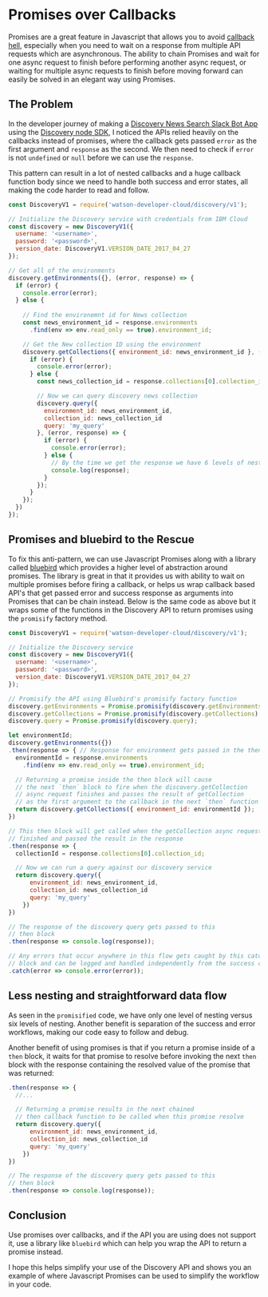# Promises over Callbacks

Promises are a great feature in Javascript that allows you to avoid [callback hell](http://callbackhell.com), especially when you need to wait on a response from multiple API requests which are asynchronous. The ability to chain Promises and wait for one async request to finish before performing another async request, or waiting for multiple async requests to finish before moving forward can easily be solved in an elegant way using Promises.

## The Problem

In the developer journey of making a [Discovery News Search Slack Bot App](https://github.com/IBM/watson-discovery-news) using the [Discovery node SDK](https://github.com/watson-developer-cloud/node-sdk), I noticed the APIs relied heavily on the callbacks instead of promises, where the callback gets passed `error` as the first argument and `response` as the second. We then need to check if `error` is not `undefined` or `null` before we can use the `response`. 

This pattern can result in a lot of nested callbacks and a huge callback function body since we need to handle both success and error states, all making the code harder to read and follow.

```js
const DiscoveryV1 = require('watson-developer-cloud/discovery/v1');

// Initialize the Discovery service with credentials from IBM Cloud
const discovery = new DiscoveryV1({
  username: '<username>',
  password: '<password>',
  version_date: DiscoveryV1.VERSION_DATE_2017_04_27
});

// Get all of the environments
discovery.getEnvironments({}, (error, response) => {
  if (error) {
    console.error(error);
  } else {
    
    // Find the environemnt id for News collection
    const news_environment_id = response.environments
      .find(env => env.read_only == true).environment_id;

    // Get the New collection ID using the environment
    discovery.getCollections({ environment_id: news_environment_id }, (error, response) => {
      if (error) {
        console.error(error);
      } else {
        const news_collection_id = response.collections[0].collection_id;

        // Now we can query discovery news collection
        discovery.query({
          environment_id: news_environment_id,
          collection_id: news_collection_id
          query: 'my_query'
        }, (error, response) => {
          if (error) {
            console.error(error);
          } else {
            // By the time we get the response we have 6 levels of nesting
            console.log(response);
          }
        });
      }
    });
  })
});
```

## Promises and bluebird to the Rescue

To fix this anti-pattern, we can use Javascript Promises along with a library called [bluebird](http://bluebirdjs.com/) which provides a higher level of abstraction around promises. The library is great in that it provides us with ability to wait on multiple promises before firing a callback, or helps us wrap callback based API's that get passed error and success response as arguments into Promises that can be chain instead. Below is the same code as above but it wraps some of the functions in the Discovery API to return promises using the `promisify` factory method.

```js
const DiscoveryV1 = require('watson-developer-cloud/discovery/v1');

// Initialize the Discovery service
const discovery = new DiscoveryV1({
  username: '<username>',
  password: '<password>',
  version_date: DiscoveryV1.VERSION_DATE_2017_04_27
});

// Promisify the API using Bluebird's promisify factory function
discovery.getEnvironments = Promise.promisify(discovery.getEnvironments);
discovery.getCollections = Promise.promisify(discovery.getCollections);
discovery.query = Promise.promisify(discovery.query);

let environmentId;
discovery.getEnvironments({})
.then(response => { // Response for environment gets passed in the then block
  environmentId = response.environments
    .find(env => env.read_only == true).environment_id;

  // Returning a promise inside the then block will cause
  // the next `then` block to fire when the discovery.getCollection
  // async request finishes and passes the result of getCollection
  // as the first argument to the callback in the next `then` function
  return discovery.getCollections({ environment_id: environmentId });
})

// This then block will get called when the getCollection async request
// finished and passed the result in the response
.then(response => {
  collectionId = response.collections[0].collection_id;

  // Now we can run a query against our discovery service
  return discovery.query({
      environment_id: news_environment_id,
      collection_id: news_collection_id
      query: 'my_query'
    })
})

// The response of the discovery query gets passed to this
// then block
.then(response => console.log(response));

// Any errors that occur anywhere in this flow gets caught by this catch
// block and can be logged and handled independently from the success cases above
.catch(error => console.error(error));
```

## Less nesting and straightforward data flow

As seen in the `promisified` code, we have only one level of nesting versus six levels of nesting. Another benefit is separation of the success and error workflows, making our code easy to follow and debug.

Another benefit of using promises is that if you return a promise inside of a `then` block, it waits for that promise to resolve before invoking the next `then` block with the response containing the resolved value of the promise that was returned:

```js
.then(response => {
  //...

  // Returning a promise results in the next chained
  // then callback function to be called when this promise resolve
  return discovery.query({
      environment_id: news_environment_id,
      collection_id: news_collection_id
      query: 'my_query'
    })
})

// The response of the discovery query gets passed to this
// then block
.then(response => console.log(response));
```

## Conclusion

Use promises over callbacks, and if the API you are using does not support it, use a library like `bluebird` which can help you wrap the API to return a promise instead.

I hope this helps simplify your use of the Discovery API and shows you an example of where Javascript Promises can be used to simplify the workflow in your code.
